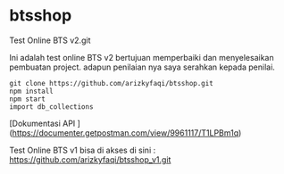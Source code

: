 # btsshop

Test Online BTS v2.git

Ini adalah test online BTS v2 bertujuan memperbaiki dan menyelesaikan pembuatan project. adapun penilaian nya saya serahkan kepada penilai.

```
git clone https://github.com/arizkyfaqi/btsshop.git
npm install
npm start
import db_collections
```

[Dokumentasi API ]
(https://documenter.getpostman.com/view/9961117/T1LPBm1q)

Test Online BTS v1 bisa di akses di sini :
https://github.com/arizkyfaqi/btsshop_v1.git
